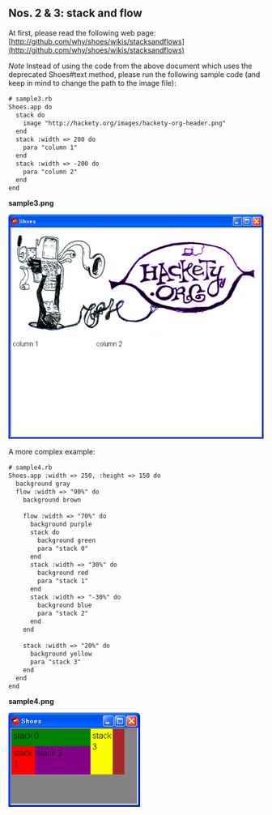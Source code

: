 Nos. 2 & 3: stack and flow
---------------------

At first, please read the following web page:
[http://github.com/why/shoes/wikis/stacksandflows](http://github.com/why/shoes/wikis/stacksandflows)

*Note* Instead of using the code from the above document which uses the deprecated Shoes#text method, please run the following sample code (and keep in mind to change the path to the image file):

	# sample3.rb
	Shoes.app do
	  stack do
	    image "http://hackety.org/images/hackety-org-header.png"
	  end
	  stack :width => 200 do
	    para "column 1"
	  end
	  stack :width => -200 do
	    para "column 2"
	  end
	end

**sample3.png**

![sample3.png](http://github.com/ashbb/shoes_tutorial_html/raw/master/images/sample3.png)

A more complex example:

	# sample4.rb
	Shoes.app :width => 250, :height => 150 do
	  background gray
	  flow :width => "90%" do
	    background brown
	    
	    flow :width => "70%" do
	      background purple
	      stack do
	        background green
	        para "stack 0"
	      end
	      stack :width => "30%" do
	        background red
	        para "stack 1"
	      end
	      stack :width => "-30%" do
	        background blue
	        para "stack 2"
	      end
	    end
	    
	    stack :width => "20%" do
	      background yellow
	      para "stack 3"
	    end
	  end
	end
	      

**sample4.png**

![sample4.png](http://github.com/ashbb/shoes_tutorial_html/raw/master/images/sample4.png)

